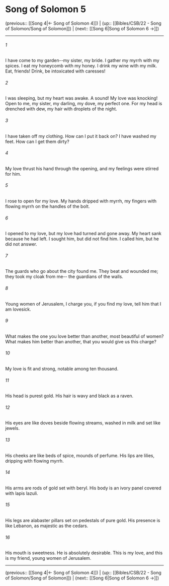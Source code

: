 # Song of Solomon 5

(previous:: [[Song 4|← Song of Solomon 4]]) | (up:: [[Bibles/CSB/22 - Song of Solomon/Song of Solomon]]) | (next:: [[Song 6|Song of Solomon 6 →]])

***


###### 1 
I have come to my garden--my sister, my bride. I gather my myrrh with my spices. I eat my honeycomb with my honey. I drink my wine with my milk. Eat, friends! Drink, be intoxicated with caresses! 

###### 2 
I was sleeping, but my heart was awake. A sound! My love was knocking! Open to me, my sister, my darling, my dove, my perfect one. For my head is drenched with dew, my hair with droplets of the night. 

###### 3 
I have taken off my clothing. How can I put it back on? I have washed my feet. How can I get them dirty? 

###### 4 
My love thrust his hand through the opening, and my feelings were stirred for him. 

###### 5 
I rose to open for my love. My hands dripped with myrrh, my fingers with flowing myrrh on the handles of the bolt. 

###### 6 
I opened to my love, but my love had turned and gone away. My heart sank because he had left. I sought him, but did not find him. I called him, but he did not answer. 

###### 7 
The guards who go about the city found me. They beat and wounded me; they took my cloak from me-- the guardians of the walls. 

###### 8 
Young women of Jerusalem, I charge you, if you find my love, tell him that I am lovesick. 

###### 9 
What makes the one you love better than another, most beautiful of women? What makes him better than another, that you would give us this charge? 

###### 10 
My love is fit and strong, notable among ten thousand. 

###### 11 
His head is purest gold. His hair is wavy and black as a raven. 

###### 12 
His eyes are like doves beside flowing streams, washed in milk and set like jewels. 

###### 13 
His cheeks are like beds of spice, mounds of perfume. His lips are lilies, dripping with flowing myrrh. 

###### 14 
His arms are rods of gold set with beryl. His body is an ivory panel covered with lapis lazuli. 

###### 15 
His legs are alabaster pillars set on pedestals of pure gold. His presence is like Lebanon, as majestic as the cedars. 

###### 16 
His mouth is sweetness. He is absolutely desirable. This is my love, and this is my friend, young women of Jerusalem.

***

(previous:: [[Song 4|← Song of Solomon 4]]) | (up:: [[Bibles/CSB/22 - Song of Solomon/Song of Solomon]]) | (next:: [[Song 6|Song of Solomon 6 →]])
